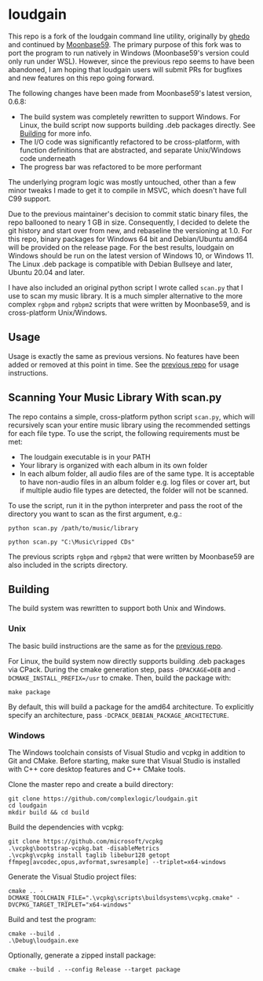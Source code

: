 # loudgain
This repo is a fork of the loudgain command line utility, originally by [ghedo](https://github.com/ghedo/loudgain) and continued by [Moonbase59](https://github.com/Moonbase59/loudgain). The primary purpose of this fork was to port the program to run natively in Windows (Moonbase59's version could only run under WSL). However, since the previous repo seems to have been abandoned, I am hoping that loudgain users will submit PRs for bugfixes and new features on this repo going forward.

The following changes have been made from Moonbase59's latest version, 0.6.8:
- The build system was completely rewritten to support Windows. For Linux, the build script now supports building .deb packages directly. See [Building](#building) for more info.
- The I/O code was significantly refactored to be cross-platform, with function definitions that are abstracted, and separate Unix/Windows code underneath
- The progress bar was refactored to be more performant

The underlying program logic was mostly untouched, other than a few minor tweaks I made to get it to compile in MSVC, which doesn't have full C99 support.

Due to the previous maintainer's decision to commit static binary files, the repo ballooned to neary 1 GB in size. Consequently, I decided to delete the git history and start over from new, and rebaseline the versioning at 1.0. For this repo, binary packages for Windows 64 bit and Debian/Ubuntu amd64 will be provided on the release page. For the best results, loudgain on Windows should be run on the latest version of Windows 10, or Windows 11. The Linux .deb package is compatible with Debian Bullseye and later, Ubuntu 20.04 and later.

I have also included an original python script I wrote called ```scan.py``` that I use to scan my music library. It is a much simpler alternative to the more complex ```rgbpm``` and ```rgbpm2``` scripts that were written by Moonbase59, and is cross-platform Unix/Windows.

## Usage
Usage is exactly the same as previous versions. No features have been added or removed at this point in time. See the [previous repo](https://github.com/Moonbase59/loudgain#getting-started) for usage instructions.

## Scanning Your Music Library With scan.py
The repo contains a simple, cross-platform python script ```scan.py```, which will recursively scan your entire music library using the recommended settings for each file type. To use the script, the following requirements must be met:
- The loudgain executable is in your PATH
- Your library is organized with each album in its own folder
- In each album folder, all audio files are of the same type. It is acceptable to have non-audio files in an album folder e.g. log files or cover art, but if multiple audio file types are detected, the folder will not be scanned.

To use the script, run it in the python interpreter and pass the root of the directory you want to scan as the first argument, e.g.:

```
python scan.py /path/to/music/library
```
```
python scan.py "C:\Music\ripped CDs"
```

The previous scripts ```rgbpm``` and ```rgbpm2``` that were written by Moonbase59 are also included in the scripts directory.

## Building
The build system was rewritten to support both Unix and Windows.

### Unix
The basic build instructions are the same as for the [previous repo](https://github.com/Moonbase59/loudgain#building). 

For Linux, the build system now directly supports building .deb packages via CPack. During the cmake generation step, pass ```-DPACKAGE=DEB``` and ```-DCMAKE_INSTALL_PREFIX=/usr``` to cmake. Then, build the package with:
```
make package
```
By default, this will build a package for the amd64 architecture. To explicitly specify an architecture, pass ```-DCPACK_DEBIAN_PACKAGE_ARCHITECTURE```.

### Windows 
The Windows toolchain consists of Visual Studio and vcpkg in addition to Git  and CMake. Before starting, make sure that Visual Studio is installed with C++ core desktop features and C++ CMake tools.

Clone the master repo and create a build directory:
```
git clone https://github.com/complexlogic/loudgain.git
cd loudgain
mkdir build && cd build
```
Build the dependencies with vcpkg:
```
git clone https://github.com/microsoft/vcpkg
.\vcpkg\bootstrap-vcpkg.bat -disableMetrics
.\vcpkg\vcpkg install taglib libebur128 getopt ffmpeg[avcodec,opus,avformat,swresample] --triplet=x64-windows
```

Generate the Visual Studio project files:
```
cmake .. -DCMAKE_TOOLCHAIN_FILE=".\vcpkg\scripts\buildsystems\vcpkg.cmake" -DVCPKG_TARGET_TRIPLET="x64-windows"
```
Build and test the program:
```
cmake --build .
.\Debug\loudgain.exe
```
Optionally, generate a zipped install package:
```
cmake --build . --config Release --target package
```